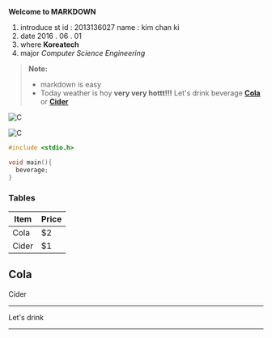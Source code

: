 **Welcome to MARKDOWN**
1. introduce
 st id : 2013136027
 name  : kim chan ki
2. date
 2016 . 06 . 01
3. where
**Koreatech**
4. major
*Computer Science Engineering* 
> **Note:**
> - markdown is easy
> - Today weather is hoy **very very hottt!!!** Let's drink beverage **[Cola](http://www.cocacola.co.kr/)** or **[Cider](http://www.lottechilsung.co.kr/product/brandDetail.html?srch_brand_no=1)** 

![C](http://photo.naver.com/view/2009030121591820470)


![C](http://news.naver.com/main/read.nhn?mode=LSD&mid=sec&sid1=101&oid=076&aid=0002166328)

```C++
#include <stdio.h>

void main(){
  beverage;
}
```
### Tables
Item     | Price
-------- | ---
Cola   | $2
Cider   | $1


Cola
-------
Cider
*******
Let's drink
______
